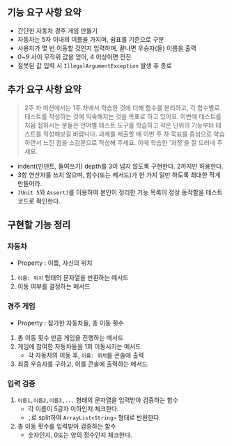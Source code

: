 ## 기능 요구 사항 요약
- 간단한 자동차 경주 게임 만들기
- 자동차는 5자 이내의 이름을 가지며, 쉼표를 기준으로 구분
- 사용자가 몇 번 이동할 것인지 입력하며, 끝나면 우승자(들) 이름을 출력
- 0~9 사이 무작위 값을 얻어, 4 이상이면 전진
- 잘못된 값 입력 시 `IllegalArgumentException` 발생 후 종료

## 추가 요구 사항 요약
> 2주 차 미션에서는 1주 차에서 학습한 것에 더해 함수를 분리하고, 각 함수별로 테스트를 작성하는 것에 익숙해지는 것을 목표로 하고 있어요.
> 이번에 테스트를 처음 접하시는 분들은 언어별 테스트 도구를 학습하고 작은 단위의 기능부터 테스트를 작성해보길 바랍니다.
> 과제를 제출할 때 이번 주 차 목표를 중심으로 학습하면서 느낀 점을 소감문으로 작성해 주세요. 이때 학습한 '과정’을 잘 드러내 주세요.
- indent(인덴트, 들여쓰기) depth를 3이 넘지 않도록 구현한다. 2까지만 허용한다.
- 3항 연산자를 쓰지 않으며, 함수(또는 메서드)가 한 가지 일만 하도록 최대한 작게 만들어라.
- `JUnit 5`와 `AssertJ`를 이용하여 본인이 정리한 기능 목록이 정상 동작함을 테스트 코드로 확인한다.

## 구현할 기능 정리

### 자동차
- Property : 이름, 자신의 위치
1. `이름: 위치` 형태의 문자열을 반환하는 메서드
2. 이동 여부를 결정하는 메서드

### 경주 게임
- Property : 참가한 자동차들, 총 이동 횟수
1. 총 이동 횟수 만큼 게임을 진행하는 메서드
2. 게임에 참여한 자동차들을 1회 이동시키는 메서드
    - 각 자동차의 이동 후, `이름: 위치`를 콘솔에 출력
3. 최종 우승자를 구하고, 이를 콘솔에 출력하는 메서드

### 입력 검증
1. `이름1,이름2,이름3,...` 형태의 문자열을 입력받아 검증하는 함수
    - 각 이름이 5글자 이하인지 체크한다.
    - `,`로 split하여 `ArrayList<String>` 형태로 반환한다.
2. 총 이동 횟수를 입력받아 검증하는 함수
    - 숫자인지, 0또는 양의 정수인지 체크한다.